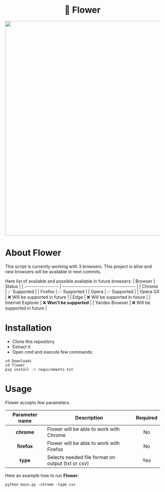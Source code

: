 <h1 align="center">🌸 Flower</h1>
<p align="center">
  <img width="700" src="https://i.imgur.com/GtZ5RDO.png">
</p>


# About Flower
This script is currently working with 3 browsers. This project is alive and new browsers will be available in next commits.

Here list of available and possible available in future browsers:
| Browser            | Status                                |
| :----------------: | ------------------------------------- |
| Chrome             | ✅ Supported                         |
| Firefox            | ✅ Supported                         |
| Opera              | ✅ Supported                         |
| Opera GX           | ❌ Will be supported in future       |
| Edge               | ❌ Will be supported in future       |
| Internet Explorer  | ❌ **Won't be supported**            |
| Yandex Browser     | ❌ Will be supported in future       |

# Installation

* Clone this repository
* Extract it
* Open cmd and execute few commands:
```
cd Downloads
cd flower
pip install -r requirements.txt
```

# Usage

Flower accepts few parameters.

| Parameter name    | Description                                         | Required |
| :---------------: | --------------------------------------------------- | :------: |
| **chrome**        | Flower will be able to work with Chrome             | No       |
| **firefox**       | Flower will be able to work with Firefox            | No       |
| **type**          | Selects needed file format on output (txt or csv)   | Yes      |

Here an example how to run **Flower**:

```
python main.py -chrome -type csv
```
